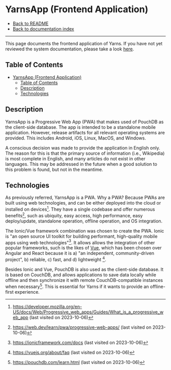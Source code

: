 # YarnsApp (Frontend Application)

- [Back to README](../../../README.md)
- [Back to documentation index](../../index.md)

---

This page documents the frontend application of Yarns.
If you have not yet reviewed the system documentation, please take a look [here](./system.md).

## Table of Contents

- [YarnsApp (Frontend Application)](#yarnsapp-frontend-application)
  - [Table of Contents](#table-of-contents)
  - [Description](#description)
  - [Technologies](#technologies)

## Description

YarnsApp is a Progressive Web App (PWA) that makes used of PouchDB as the client-side database.
The app is intended to be a standalone mobile application.
However, release artifacts for all relevant operating systems are provided.
This includes Android, iOS, Linux, MacOS, and Windows.

A conscious decision was made to provide the application in English only.
The reason for this is that the primary source of information (i.e., Wikipedia) is most complete in English, and many articles do not exist in other languages.
This may be addressed in the future when a good solution to this problem is found, but not in the meantime.

## Technologies

As previously referred, YarnsApp is a PWA.
Why a PWA?
Because PWAs are built using web technologies, and can be either deployed into the cloud or installed on devices[^mozilla_what_is_pwa].
They have a single codebase and offer numerous benefits[^web_dev_pwa], such as ubiquity, easy access, high performance, easy deploy/update, standalone operation, offline operation, and OS integration.

The Ionic/Vue framework combination was chosen to create the PWA.
Ionic is "an open source UI toolkit for building performant, high-quality mobile apps using web technologies"[^ionic_docs].
It allows allows the integration of other popular frameworks, such is the likes of [Vue](https://vuejs.org/), which has been chosen over Angular and React because it is a) "an independent, community-driven project", b) reliable, c) fast, and d) lightweight [^vue_faq].

Besides Ionic and Vue, PouchDB is also used as the client-side database.
It is based on CouchDB, and allows applications to save data locally while offline and then synchronize it with remote CouchDB-compatible instances when necessary[^pouchdb_learn].
This is essential for Yarns if it wants to provide an offline-first experience.

[^ionic_docs]: <https://ionicframework.com/docs> (last visited on 2023-10-06)
[^mozilla_what_is_pwa]: <https://developer.mozilla.org/en-US/docs/Web/Progressive_web_apps/Guides/What_is_a_progressive_web_app> (last visited on 2023-10-06)
[^pouchdb_learn]: <https://pouchdb.com/learn.html> (last visited on 2023-10-06)
[^vue_faq]: <https://vuejs.org/about/faq> (last visited on 2023-10-06)
[^web_dev_pwa]: <https://web.dev/learn/pwa/progressive-web-apps/> (last visited on 2023-10-06)
